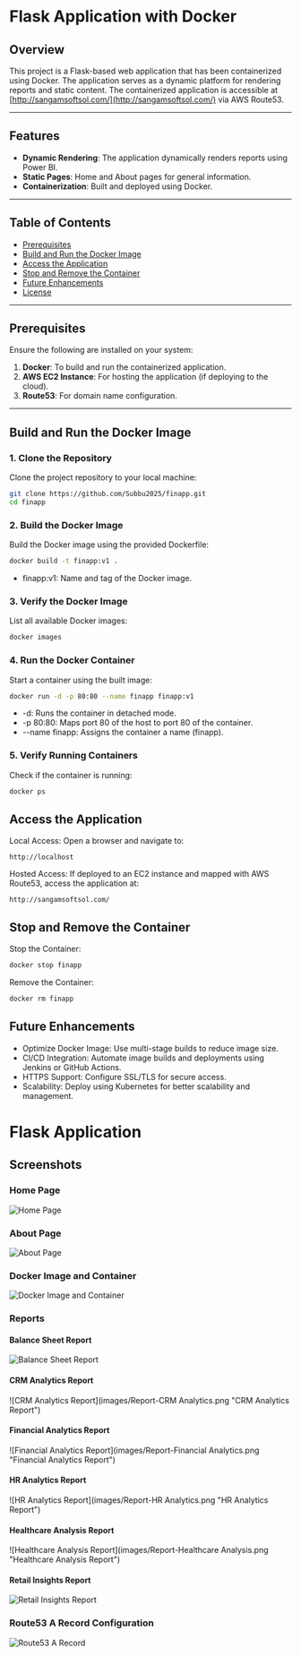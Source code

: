 # Flask Application with Docker

## Overview

This project is a Flask-based web application that has been containerized using Docker. The application serves as a dynamic platform for rendering reports and static content. The containerized application is accessible at [http://sangamsoftsol.com/](http://sangamsoftsol.com/) via AWS Route53.

---

## Features

- **Dynamic Rendering**: The application dynamically renders reports using Power BI.
- **Static Pages**: Home and About pages for general information.
- **Containerization**: Built and deployed using Docker.

---

## Table of Contents
- [Prerequisites](#prerequisites)
- [Build and Run the Docker Image](#build-and-run-the-docker-image)
- [Access the Application](#access-the-application)
- [Stop and Remove the Container](#stop-and-remove-the-container)
- [Future Enhancements](#future-enhancements)
- [License](#license)

---

## Prerequisites

Ensure the following are installed on your system:
1. **Docker**: To build and run the containerized application.
2. **AWS EC2 Instance**: For hosting the application (if deploying to the cloud).
3. **Route53**: For domain name configuration.

---

## Build and Run the Docker Image

### 1. Clone the Repository
Clone the project repository to your local machine:
```bash
git clone https://github.com/Subbu2025/finapp.git
cd finapp
```
### 2. Build the Docker Image
Build the Docker image using the provided Dockerfile:
```bash
docker build -t finapp:v1 .
```
- finapp:v1: Name and tag of the Docker image.

### 3. Verify the Docker Image
List all available Docker images:
```bash
docker images
```
### 4. Run the Docker Container
Start a container using the built image:
```bash
docker run -d -p 80:80 --name finapp finapp:v1
```
- -d: Runs the container in detached mode.
- -p 80:80: Maps port 80 of the host to port 80 of the container.
- --name finapp: Assigns the container a name (finapp).

### 5. Verify Running Containers
Check if the container is running:
```bash
docker ps
```
## Access the Application
Local Access:
Open a browser and navigate to:
```
http://localhost
```

Hosted Access:
If deployed to an EC2 instance and mapped with AWS Route53, access the application at:
```
http://sangamsoftsol.com/
```

## Stop and Remove the Container
Stop the Container:
```bash
docker stop finapp
```
Remove the Container:
```bash
docker rm finapp
```
## Future Enhancements
- Optimize Docker Image: Use multi-stage builds to reduce image size.
- CI/CD Integration: Automate image builds and deployments using Jenkins or GitHub Actions.
- HTTPS Support: Configure SSL/TLS for secure access.
- Scalability: Deploy using Kubernetes for better scalability and management.
# Flask Application

## Screenshots

### Home Page
![Home Page](images/HomePage.png "Home Page Screenshot")

### About Page
![About Page](images/About.png "About Page Screenshot")

### Docker Image and Container
![Docker Image and Container](images/Docker-Image-Container.png "Docker Image and Container")

### Reports
#### Balance Sheet Report
![Balance Sheet Report](images/Report-BalanceSheet.png "Balance Sheet Report")

#### CRM Analytics Report
![CRM Analytics Report](images/Report-CRM Analytics.png "CRM Analytics Report")

#### Financial Analytics Report
![Financial Analytics Report](images/Report-Financial Analytics.png "Financial Analytics Report")

#### HR Analytics Report
![HR Analytics Report](images/Report-HR Analytics.png "HR Analytics Report")

#### Healthcare Analysis Report
![Healthcare Analysis Report](images/Report-Healthcare Analysis.png "Healthcare Analysis Report")

#### Retail Insights Report
![Retail Insights Report](images/Report-RetailInsights.png "Retail Insights Report")

### Route53 A Record Configuration
![Route53 A Record](images/Route53-A-Record.png "Route53 A Record Screenshot")


